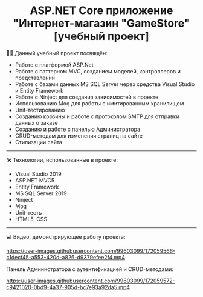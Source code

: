 <div align="center">
  <h1>ASP.NET Core приложение "Интернет-магазин "GameStore" [учебный проект]</h1>
</div>

👨‍💻 Данный учебный проект посвящён:
- Работе с платформой ASP.Net
- Работе с паттерном MVC, созданием моделей, контроллеров и представлений
- Работе с базами данных MS SQL Server через средства Visual Studio и Entity Framework
- Работе с Ninject для создания зависимостей в проекте
- Использованию Moq для работы с имитированным хранилищем 
- Unit-тестированию
- Созданию корзины и работе с протоколом SMTP для отправки данных о заказе
- Созданию и работе с панелью Администратора
- CRUD-методам для изменения страниц на сайте
- Стилизации сайта
---
🛠️ Технологии, использованные в проекте:
- Visual Studio 2019 
- ASP.NET MVC5
- Entity Framework
- MS SQL Server 2019 
- Ninject
- Moq
- Unit-тесты
- HTML5, CSS
---
💻 Видео, демонстрирующее работу проекта:

https://user-images.githubusercontent.com/99603099/172059566-c1decf45-a553-420d-a826-d9379efee2f4.mp4

Панель Администратора с аутентификацией и CRUD-методами:

https://user-images.githubusercontent.com/99603099/172059572-c9421020-0bd9-4a37-905d-bc7e93a92da5.mp4

